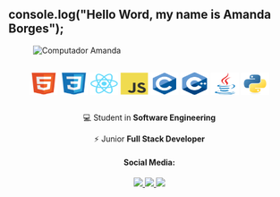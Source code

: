 ## console.log("Hello Word, my name is Amanda Borges");

<img src="https://user-images.githubusercontent.com/67706498/229945130-01f091bb-b014-40d1-a802-b1b1e52ed8fb.png" min-width="450px" max-width="4500px" width="460px" align="right" alt="Computador Amanda"/>

</br></br>
  <div>
  
  <div align="center" >
    <img align="center" alt="Amanda-Html" height="40" width="50" src="https://raw.githubusercontent.com/devicons/devicon/master/icons/html5/html5-original.svg">
    <img align="center" alt="Amanda-Css" height="40" width="50"  src="https://raw.githubusercontent.com/devicons/devicon/master/icons/css3/css3-original.svg">
    <img align="center" alt="Amanda-React" height="40" width="50" src="https://raw.githubusercontent.com/devicons/devicon/master/icons/react/react-original.svg">
    <img align="center" alt="Amanda-JavaScript" height="40" width="50"  src="https://raw.githubusercontent.com/devicons/devicon/master/icons/javascript/javascript-original.svg">
    <img align="center" alt="Amanda-C" height="40" width="50"  src="https://raw.githubusercontent.com/devicons/devicon/master/icons/c/c-original.svg">
    <img align="center" alt="Amanda-C++" height="40" width="50"  src="https://raw.githubusercontent.com/devicons/devicon/master/icons/cplusplus/cplusplus-original.svg">
    <img align="center" alt="Amanda-Java" height="40" width="50"  src="https://raw.githubusercontent.com/devicons/devicon/master/icons/java/java-original.svg">
    <img align="center" alt="Amanda-Python" height="40" width="50"  src="https://raw.githubusercontent.com/devicons/devicon/master/icons/python/python-original.svg">
  </div>
  
  <br> 
  
  <div align="center" >
    <p>💻 Student in <strong> Software Engineering </strong> </p>
    <p>⚡ Junior <strong> Full Stack Developer </strong></p>
  </div>

 <h4 align="center"> Social Media: </h4>
    
  <div align="center" > 
  <a href="https://www.instagram.com/amandadecassiaborges/" alt="INSTAGRAM">
  <img src="https://img.shields.io/badge/-Instagram-%23E4405F?style=for-the-badge&logo=Instagram&logoColor=ffffff&link=https://www.instagram.com/amandadecassiaborges"/>
  </a>
  
  
  <a href="mailto:amandaborgeses@gmail.com" alt="EMAIL"> 
  <img src="https://img.shields.io/badge/-Gmail-%23333?style=for-the-badge&logo=gmail&logoColor=white"/>
  </a>
    
  <a href="https://www.linkedin.com/in/amandadecassiaborges" alt="LINKEDIN">
  <img src="https://img.shields.io/badge/-Linkedin-%230077B5?style=for-the-badge&logo=Linkedin&logoColor=ffffff&link=https://www.linkedin.com/in/amandadecassiaborges"/>
  </a>
 
  </div>
 </div>
  
